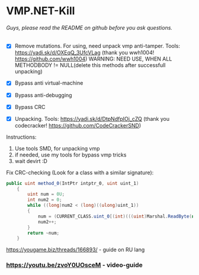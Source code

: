 # VMP.NET-Kill

###### Guys, please read the README on github before you ask questions.
- [x] Remove mutations. For using, need unpack vmp anti-tamper. Tools: https://yadi.sk/d/OXEqQ_3UfcVLag (thank you wwh1004! https://github.com/wwh1004) WARNING: NEED USE, WHEN ALL METHODBODY != NULL(delete this methods after successfull unpacking)
- [x] Bypass anti virtual-machine
- [x] Bypass anti-debugging
- [x] Bypass CRC
- [x] Unpacking. Tools: https://yadi.sk/d/DtpNdfpIOj_cZQ (thank you codecracker! https://github.com/CodeCrackerSND)


Instructions:
1) Use tools SMD, for unpacking vmp
2) if needed, use my tools for bypass vmp tricks
3) wait devirt :D


Fix CRC-checking (Look for a class with a similar signature):
```csharp
public uint method_0(IntPtr intptr_0, uint uint_1)
    {
        uint num = 0U;
        int num2 = 0;
        while ((long)num2 < (long)((ulong)uint_1))
        {
            num = (CURRENT_CLASS.uint_0[(int)(((uint)Marshal.ReadByte(new IntPtr(intptr_0.ToInt64() + (long)num2)) ^ num) & 255U)] ^ num >> 8);
            num2++;
        }
        return ~num;
    }
```

https://yougame.biz/threads/166893/ - guide on RU lang

### https://youtu.be/zvoY0UOsceM - video-guide
